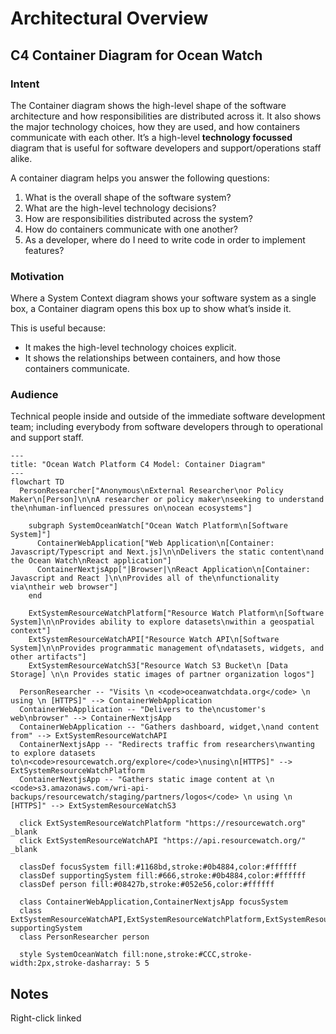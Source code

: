 # Architectural Overview

## C4 Container Diagram for Ocean Watch

### Intent

The Container diagram shows the high-level shape of the software architecture and how
responsibilities are distributed across it. It also shows the major technology choices,
how they are used, and how containers communicate with each other. It’s a high-level 
**technology focussed** diagram that is useful for software developers and
support/operations staff alike. 

A container diagram helps you answer the following questions:
1. What is the overall shape of the software system?
1. What are the high-level technology decisions?
1. How are responsibilities distributed across the system?
1. How do containers communicate with one another?
1. As a developer, where do I need to write code in order to implement features?

### Motivation

Where a System Context diagram shows your software system as a single box,
a Container diagram opens this box up to show what’s inside it. 

This is useful because:
- It makes the high-level technology choices explicit.
- It shows the relationships between containers, and how those containers communicate.

### Audience

Technical people inside and outside of the immediate software development
team; including everybody from software developers through to operational
and support staff.

```mermaid
---
title: "Ocean Watch Platform C4 Model: Container Diagram"
---
flowchart TD
  PersonResearcher["Anonymous\nExternal Researcher\nor Policy Maker\n[Person]\n\nA researcher or policy maker\nseeking to understand the\nhuman-influenced pressures on\nocean ecosystems"]
  
    subgraph SystemOceanWatch["Ocean Watch Platform\n[Software System]"]
      ContainerWebApplication["Web Application\n[Container: Javascript/Typescript and Next.js]\n\nDelivers the static content\nand the Ocean Watch\nReact application"]
      ContainerNextjsApp["|Browser|\nReact Application\n[Container: Javascript and React ]\n\nProvides all of the\nfunctionality via\ntheir web browser"]
    end
    
    ExtSystemResourceWatchPlatform["Resource Watch Platform\n[Software System]\n\nProvides ability to explore datasets\nwithin a geospatial context"]
    ExtSystemResourceWatchAPI["Resource Watch API\n[Software System]\n\nProvides programmatic management of\ndatasets, widgets, and other artifacts"]
    ExtSystemResourceWatchS3["Resource Watch S3 Bucket\n [Data Storage] \n\n Provides static images of partner organization logos"]

  PersonResearcher -- "Visits \n <code>oceanwatchdata.org</code> \n using \n [HTTPS]" --> ContainerWebApplication
  ContainerWebApplication -- "Delivers to the\ncustomer's web\nbrowser" --> ContainerNextjsApp
  ContainerWebApplication -- "Gathers dashboard, widget,\nand content from" --> ExtSystemResourceWatchAPI
  ContainerNextjsApp -- "Redirects traffic from researchers\nwanting to explore datasets to\n<code>resourcewatch.org/explore</code>\nusing\n[HTTPS]" --> ExtSystemResourceWatchPlatform
  ContainerNextjsApp -- "Gathers static image content at \n <code>s3.amazonaws.com/wri-api-backups/resourcewatch/staging/partners/logos</code> \n using \n [HTTPS]" --> ExtSystemResourceWatchS3
  
  click ExtSystemResourceWatchPlatform "https://resourcewatch.org" _blank
  click ExtSystemResourceWatchAPI "https://api.resourcewatch.org/" _blank
  
  classDef focusSystem fill:#1168bd,stroke:#0b4884,color:#ffffff
  classDef supportingSystem fill:#666,stroke:#0b4884,color:#ffffff
  classDef person fill:#08427b,stroke:#052e56,color:#ffffff
  
  class ContainerWebApplication,ContainerNextjsApp focusSystem
  class ExtSystemResourceWatchAPI,ExtSystemResourceWatchPlatform,ExtSystemResourceWatchS3 supportingSystem
  class PersonResearcher person
  
  style SystemOceanWatch fill:none,stroke:#CCC,stroke-width:2px,stroke-dasharray: 5 5
```

## Notes
Right-click linked